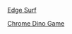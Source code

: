 [Edge Surf](https://bestleaks.github.io/browser-games.github.io/Microsoft/Edge/Edge:Surf/edge-surf.html)

[Chrome Dino Game](https://bestleaks.github.io/browser-games.github.io/chrome/chrome-dino/index.html)
